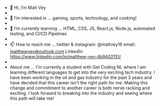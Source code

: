 - 👋 Hi, I’m Matt Vey
- 
- 👀 I’m interested in ... gaming, sports, technology, and cooking!
- 
- 🌱 I’m currently learning ... HTML, CSS, JS, React.js, Node.js, automated testing, and CI/CD Pipelines
- 
- 📫 How to reach me ... twitter & instagram: @mattvey16 email: matthewvey@outlook.com LinkedIn: https://www.linkedin.com/in/matthew-vey-4b9402151/
- 
- About me ... I'm currently a student with Get Coding NL where I am learning different languages to get into the very exciting tech industry. I have been working in the oil and gas industry for the past 3 years and have decided that this career isn't the right path for me. Making this change and commitment to another career is both nerve racking and exciting. I look forward to breaking into the industry and seeing where this path will take me!
